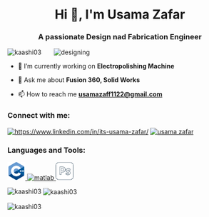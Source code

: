 <h1 align="center">Hi 👋, I'm Usama Zafar</h1>
<h3 align="center">A passionate Design nad Fabrication Engineer</h3>

<img align="right" alt="designing" width="400" src="https://www.google.com/url?sa=i&url=https%3A%2F%2Fwww.pinterest.com%2Fpin%2F3d-printing-by-get-animation--710794753673526034%2F&psig=AOvVaw0ww7TYaxHeDG4tsIugxD2i&ust=1729680750839000&source=images&cd=vfe&opi=89978449&ved=0CBMQjRxqFwoTCOiS34jpoYkDFQAAAAAdAAAAABAE">
<p align="left"> <img src="https://komarev.com/ghpvc/?username=kaashi03&label=Profile%20views&color=0e75b6&style=flat" alt="kaashi03" /> </p>

- 🔭 I’m currently working on **Electropolishing Machine**

- 💬 Ask me about **Fusion 360, Solid Works**

- 📫 How to reach me **usamazaff1122@gmail.com**

<h3 align="left">Connect with me:</h3>
<p align="left">
<a href="https://linkedin.com/in/https://www.linkedin.com/in/its-usama-zafar/" target="blank"><img align="center" src="https://raw.githubusercontent.com/rahuldkjain/github-profile-readme-generator/master/src/images/icons/Social/linked-in-alt.svg" alt="https://www.linkedin.com/in/its-usama-zafar/" height="30" width="40" /></a>
<a href="https://fb.com/usama zafar" target="blank"><img align="center" src="https://raw.githubusercontent.com/rahuldkjain/github-profile-readme-generator/master/src/images/icons/Social/facebook.svg" alt="usama zafar" height="30" width="40" /></a>
</p>

<h3 align="left">Languages and Tools:</h3>
<p align="left"> <a href="https://www.w3schools.com/cpp/" target="_blank" rel="noreferrer"> <img src="https://raw.githubusercontent.com/devicons/devicon/master/icons/cplusplus/cplusplus-original.svg" alt="cplusplus" width="40" height="40"/> </a> <a href="https://www.mathworks.com/" target="_blank" rel="noreferrer"> <img src="https://upload.wikimedia.org/wikipedia/commons/2/21/Matlab_Logo.png" alt="matlab" width="40" height="40"/> </a> <a href="https://www.photoshop.com/en" target="_blank" rel="noreferrer"> <img src="https://raw.githubusercontent.com/devicons/devicon/master/icons/photoshop/photoshop-line.svg" alt="photoshop" width="40" height="40"/> </a> </p>

<p><img align="left" src="https://github-readme-stats.vercel.app/api/top-langs?username=kaashi03&show_icons=true&locale=en&layout=compact" alt="kaashi03" /></p>

<p>&nbsp;<img align="center" src="https://github-readme-stats.vercel.app/api?username=kaashi03&show_icons=true&locale=en" alt="kaashi03" /></p>

<p><img align="center" src="https://github-readme-streak-stats.herokuapp.com/?user=kaashi03&" alt="kaashi03" /></p>
